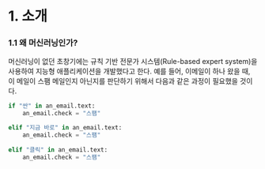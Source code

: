# 1. 소개

### 1.1 왜 머신러닝인가?

머신러닝이 없던 초창기에는 규칙 기반 전문가 시스템(Rule-based expert system)을 사용하여 지능형 애플리케이션을 개발했다고 한다.  예를 들어,  이메일이 하나 왔을 때, 이 메일이 스팸 메일인지 아닌지를 판단하기 위해서 다음과 같은 과정이 필요했을 것이다.

```python
if "싼" in an_email.text:
    an_email.check = "스팸"

elif "지금 바로" in an_email.text:
    an_email.check = "스팸"
   
elif "클릭" in an_email.text:
    an_email.check = "스팸"
```
